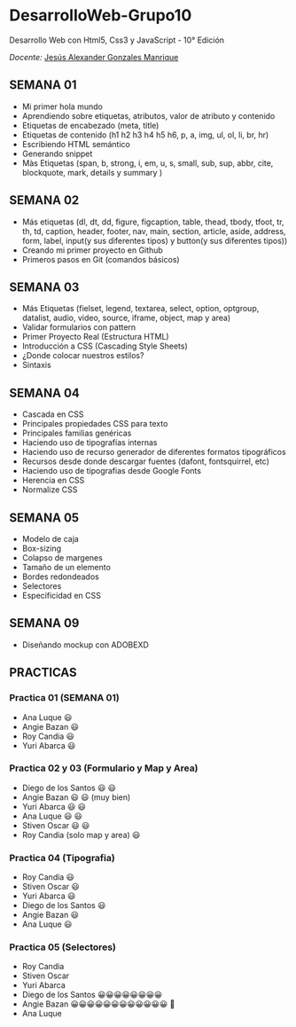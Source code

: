 # DesarrolloWeb-Grupo10

Desarrollo Web con Html5, Css3 y JavaScript - 10° Edición

*Docente:* [Jesús Alexander Gonzales Manrique](https://www.linkedin.com/in/gmanriqe/)

## SEMANA 01

- Mi primer hola mundo
- Aprendiendo sobre etiquetas, atributos, valor de atributo y contenido
- Etiquetas de encabezado (meta, title)
- Etiquetas de contenido (h1 h2 h3 h4 h5 h6, p, a, img, ul, ol, li, br, hr)
- Escribiendo HTML semántico
- Generando snippet
- Màs Etiquetas (span, b, strong, i, em, u, s, small, sub, sup, abbr, cite, blockquote, mark, details y summary )

## SEMANA 02

- Más etiquetas (dl, dt, dd, figure, figcaption, table, thead, tbody, tfoot, tr, th, td, caption, header, footer, nav, main, section, article, aside, address, form, label, input(y sus diferentes tipos) y button(y sus diferentes tipos))
- Creando mi primer proyecto en Github
- Primeros pasos en Git (comandos básicos)

## SEMANA 03

- Más Etiquetas (fielset, legend, textarea, select, option, optgroup, datalist, audio, video, source, iframe, object, map y area)
- Validar formularios con pattern
- Primer Proyecto Real (Estructura HTML)
- Introducción a CSS (Cascading Style Sheets)
- ¿Donde colocar nuestros estilos?
- Sintaxis

## SEMANA 04

- Cascada en CSS
- Principales propiedades CSS para texto
- Principales familias genéricas
- Haciendo uso de tipografías internas
- Haciendo uso de recurso generador de diferentes formatos tipográficos
- Recursos desde donde descargar fuentes (dafont, fontsquirrel, etc)
- Haciendo uso de tipografias desde Google Fonts
- Herencia en CSS
- Normalize CSS

## SEMANA 05

- Modelo de caja
- Box-sizing
- Colapso de margenes
- Tamaño de un elemento
- Bordes redondeados
- Selectores
- Especificidad en CSS

## SEMANA 09

- Diseñando mockup con ADOBEXD

## PRACTICAS

### Practica 01 (SEMANA 01)

- Ana Luque 😃
- Angie Bazan 😃
- Roy Candia 😃
- Yuri Abarca 😃

### Practica 02 y 03 (Formulario y Map y Area)

- Diego de los Santos 😃 😃
- Angie Bazan 😃 😃 (muy bien)
- Yuri Abarca 😃 😃
- Ana Luque 😃 😃
- Stiven Oscar 😃 😃
- Roy Candia (solo map y area) 😃

### Practica 04 (Tipografia)

- Roy Candia 😃
- Stiven Oscar 😃
- Yuri Abarca 😃
- Diego de los Santos 😃
- Angie Bazan 😃
- Ana Luque 😃

### Practica 05 (Selectores)

- Roy Candia
- Stiven Oscar
- Yuri Abarca
- Diego de los Santos 😀😀😀😀😀😀😀😀
- Angie Bazan 😀😀😀😀😀😀😀😀😀😀😀😀 🎉
- Ana Luque
